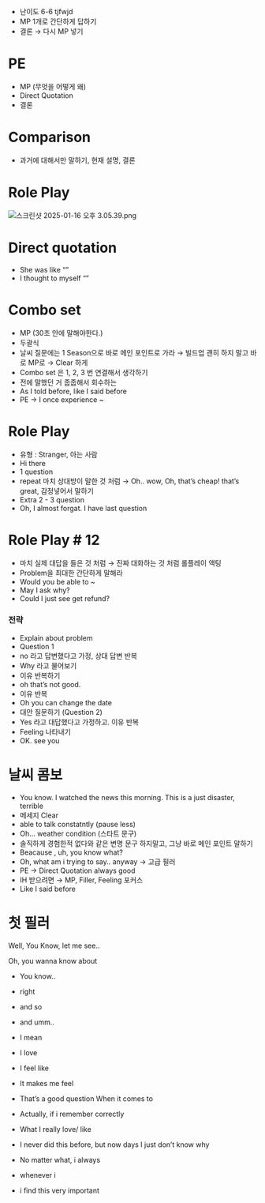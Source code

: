 - 난이도 6-6 tjfwjd
- MP 1개로 간단하게 답하기
- 결론 → 다시 MP 넣기

# PE

- MP (무엇을 어떻게 왜)
- Direct Quotation
- 결론

# Comparison

- 과거에 대해서만 말하기, 현재 설명, 결론

# Role Play

![스크린샷 2025-01-16 오후 3.05.39.png](https://prod-files-secure.s3.us-west-2.amazonaws.com/2a65dd92-1694-460a-a843-42f41adf38d8/a4dce11f-8197-4c5c-8b5c-d28b77348b09/%E1%84%89%E1%85%B3%E1%84%8F%E1%85%B3%E1%84%85%E1%85%B5%E1%86%AB%E1%84%89%E1%85%A3%E1%86%BA_2025-01-16_%E1%84%8B%E1%85%A9%E1%84%92%E1%85%AE_3.05.39.png)

# Direct quotation

- She was like “”
- I thought to myself “”

# Combo set

- MP (30초 안에 말해야한다.)
- 두괄식
- 날씨 질문에는 1 Season으로 바로 메인 포인트로 가라 → 빌드업 괜히 하지 말고 바로 MP로 → Clear 하게
- Combo set 은 1, 2, 3 번 연결해서 생각하기
- 전에 말했던 거 줍줍해서 회수하는
- As I told before, like I said before
- PE → I once experience ~

# Role Play

- 유형 : Stranger, 아는 사람
- Hi there
- 1 question
- repeat 마치 상대방이 말한 것 처럼 → Oh.. wow, Oh, that’s cheap! that’s great, 감정넣어서 말하기
- Extra 2 - 3 question
- Oh, I almost forgat. I have last question

# Role Play # 12

- 마치 실제 대답을 들은 것 처럼 → 진짜 대화하는 것 처럼 롤플레이 액팅
- Problem을 최대한 간단하게 말해라
- Would you be able to ~
- May I ask why?
- Could I just see get refund?

### 전략

- Explain about problem
- Question 1
- no 라고 답변했다고 가정, 상대 답변 반복
- Why 라고 물어보기
- 이유 반복하기
- oh that’s not good.
- 이유 반복
- Oh you can change the date
- 대안 질문하기 (Question 2)
- Yes 라고 대답했다고 가정하고. 이유 반복
- Feeling 나타내기
- OK. see you

# 날씨 콤보

- You know. I watched the news this morning. This is a just disaster, terrible
- 메세지 Clear
- able to talk constatntly (pause less)
- Oh… weather condition (스타트 문구)
- 솔직하게 경험한적 없다와 같은 변명 문구 하지말고, 그냥 바로 메인 포인트 말하기
- Beacause , uh, you know what?
- Oh, what am i trying to say.. anyway → 고급 필러
- PE → Direct Quotation always good
- IH 받으려면 → MP, Filler, Feeling 포커스
- Like I said before

# 첫 필러

Well, You Know, let me see..

Oh, you wanna know about

- You know..
- right
- and so
- and umm..
- I mean
- I love
- I feel like
- It makes me feel

- That’s a good question
  When it comes to
- Actually, if i remember correctly

- What I really love/ like
- I never did this before, but now days I just don’t know why
- No matter what, i always
- whenever i
- i find this very important
